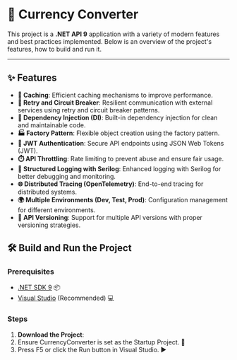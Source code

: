 # 🚀 Currency Converter

This project is a **.NET API 9** application with a variety of modern features and best practices implemented. Below is an overview of the project's features, how to build and run it.

---

## ✨ Features

- **🧠 Caching**: Efficient caching mechanisms to improve performance.
- **🔄 Retry and Circuit Breaker**: Resilient communication with external services using retry and circuit breaker patterns.
- **💉 Dependency Injection (DI)**: Built-in dependency injection for clean and maintainable code.
- **🏭 Factory Pattern**: Flexible object creation using the factory pattern.
- **🔐 JWT Authentication**: Secure API endpoints using JSON Web Tokens (JWT).
- **⏱️ API Throttling**: Rate limiting to prevent abuse and ensure fair usage.
- **📝 Structured Logging with Serilog**: Enhanced logging with Serilog for better debugging and monitoring.
- **🌐 Distributed Tracing (OpenTelemetry)**: End-to-end tracing for distributed systems.
- **🌍 Multiple Environments (Dev, Test, Prod)**: Configuration management for different environments.
- **🔖 API Versioning**: Support for multiple API versions with proper versioning strategies.

## 🛠️ Build and Run the Project

### Prerequisites
- [.NET SDK 9](https://dotnet.microsoft.com/download/dotnet/9.0) 📦
- [Visual Studio](https://visualstudio.microsoft.com/) (Recommended) 💻

### Steps
1. **Download the Project**:
2. Ensure CurrencyConverter is set as the Startup Project. 🎯
3. Press F5 or click the Run button in Visual Studio. ▶️
